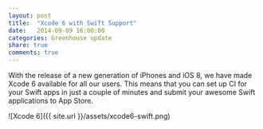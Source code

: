 ```yaml
---
layout: post
title:  "Xcode 6 with Swift Support"
date:   2014-09-09 16:00:00
categories: Greenhouse update
share: true
comments: true
---
```


With the release of a new generation of iPhones and iOS 8, we have made Xcode 6 available for all our users.
This means that you can set up CI for your Swift apps in just a couple of minutes and submit your awesome Swift applications to App Store.

![Xcode 6]({{ site.url }}/assets/xcode6-swift.png)
